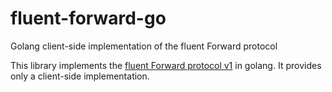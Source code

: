 # fluent-forward-go
Golang client-side implementation of the fluent Forward protocol

This library implements the [fluent Forward protocol v1](https://github.com/fluent/fluentd/wiki/Forward-Protocol-Specification-v1) in golang.  It provides only a
client-side implementation.
